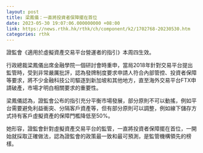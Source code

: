 ```yaml
---
layout: post
title: 梁鳳儀：一直將投資者保障擺在首位
date: 2023-05-30 19:07:06.000000000 +08:00
link: https://news.rthk.hk/rthk/ch/component/k2/1702768-20230530.htm
categories: rthk
---
```


證監會《適用於虛擬資產交易平台營運者的指引》本周四生效。

行政總裁梁鳳儀出席金融學院一個研討會時重申，當局2018年針對交易平台提出監管時，受到非常嚴厲批評，認為發牌制度要求申請人符合內部管控、投資者保障等要求，將不少金融科技公司驅逐到新加坡和其他地方，直至海外交易平台FTX申請破產，市場才明白相關要求的重要性。

梁鳳儀認為，證監會公布的指引充分平衡市場發展，部分原則不可以動搖，例如平台需要避免利益衝突、分隔客戶資產等，但有部分原則可以調整，例如線下儲存方式持有客戶虛擬資產的保障門檻降低至50%。

她形容，證監會針對虛擬資產交易平台的監管，一直將投資者保障擺在首位，一開始就採取正確做法，認為證監會的政策最一致和最可預測，是監管機構領先的榜樣。
